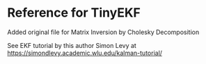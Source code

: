 # Reference for TinyEKF

Added original file for Matrix Inversion by Cholesky Decomposition

See EKF tutorial by this author Simon Levy at
https://simondlevy.academic.wlu.edu/kalman-tutorial/
